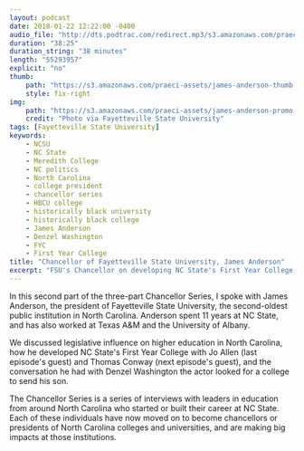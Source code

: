 ```yaml
---
layout: podcast
date: 2018-01-22 12:22:00 -0400
audio_file: "http://dts.podtrac.com/redirect.mp3/s3.amazonaws.com/praeci-podcast/007%2C+President+of+Fayetteville+State+University.mp3"
duration: "38:25"
duration_string: "38 minutes"
length: "55293957"
explicit: "no"
thumb:
    path: "https://s3.amazonaws.com/praeci-assets/james-anderson-thumb.png"
    style: fix-right
img:
    path: "https://s3.amazonaws.com/praeci-assets/james-anderson-promo.png"
    credit: "Photo via Fayetteville State University"
tags: [Fayetteville State University]
keywords:
    - NCSU
    - NC State
    - Meredith College
    - NC politics
    - North Carolina
    - college president
    - chancellor series
    - HBCU college
    - historically black university
    - historically black college
    - James Anderson
    - Denzel Washington
    - FYC
    - First Year College
title: "Chancellor of Fayetteville State University, James Anderson"
excerpt: "FSU's Chancellor on developing NC State's First Year College, and legislative influence in higher education"
---
```


In this second part of the three-part Chancellor Series, I spoke with James Anderson, the president of Fayetteville State University, the second-oldest public institution in North Carolina. Anderson spent 11 years at NC State, and has also worked at Texas A&M and the University of Albany.

We discussed legislative influence on higher education in North Carolina, how he developed NC State's First Year College with Jo Allen (last episode's guest) and Thomas Conway (next episode's guest), and the conversation he had with Denzel Washington the actor looked for a college to send his son.

The Chancellor Series is a series of interviews with leaders in education from around North Carolina who started or built their career at NC State. Each of these individuals have now moved on to become chancellors or presidents of North Carolina colleges and universities, and are making big impacts at those institutions.